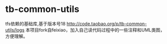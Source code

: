 # tb-common-utils
tfs依赖的基础库,基于版本号18  http://code.taobao.org/p/tb-common-utils/logs
本项目fork自feixiao，加入自己读代码过程中的一些注释和UML类图，方便理解。
